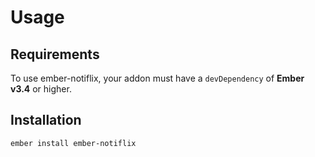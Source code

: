# Usage

## Requirements

To use ember-notiflix, your addon must have a `devDependency` of **Ember v3.4** or higher.


## Installation

```sh
ember install ember-notiflix
```
